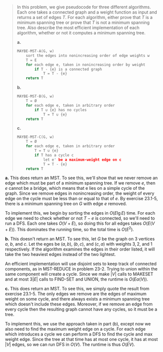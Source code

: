 > In this problem, we give pseudocode for three different algorithms. Each one takes a connected graph and a weight function as input and returns a set of edges $T$. For each algorithm, either prove that $T$ is a minimum spanning tree or prove that $T$ is not a minimum spanning tree. Also describe the most efficient implementation of each algorithm, whether or not it computes a minimum spanning tree.
>
> **a.**
>
> ```cpp
> MAYBE-MST-A(G, w)
>     sort the edges into nonincreasing order of edge weights w
>     T = E
>     for each edge e, taken in nonincreasing order by weight
>         if T - {e} is a connected graph
>             T = T - {e}
>     return T
> ```
>
> **b.**
>
> ```cpp
> MAYBE-MST-B(G, w)
>     T = Ø
>     for each edge e, taken in arbitrary order
>         if T ∪ {e} has no cycles
>             T = T ∪ {e}
>     return T
> ```
>
> **c.**
>
> ```cpp
> MAYBE-MST-C(G, w)
>     T = Ø
>     for each edge e, taken in arbitrary order
>         T = T ∪ {e}
>         if T has a cycle c
>             let e' be a maximum-weight edge on c
>             T = T - {e}
>     return T
> ```

**a.** This does return an $\text{MST}$. To see this, we'll show that we never remove an edge which must be part of a minimum spanning tree. If we remove $e$, then $e$ cannot be a bridge, which means that e lies on a simple cycle of the graph. Since we remove edges in nonincreasing order, the weight of every edge on the cycle must be less than or equal to that of $e$. By exercise 23.1-5, there is a minimum spanning tree on $G$ with edge $e$ removed.

To implement this, we begin by sorting the edges in $O(E \lg E)$ time. For each edge we need to check whether or not $T - {e}$ is connected, so we'll need to run a $\text{DFS}$. Each one takes $O(V + E)$, so doing this for all edges takes $O(E(V + E))$. This dominates the running time, so the total time is $O(E^2)$.

**b.** This doesn't return an $\text{MST}$. To see this, let $G$ be the graph on 3 vertices $a$, $b$, and $c$. Let the eges be $(a, b)$, $(b, c)$, and $(c, a)$ with weights $3, 2$, and $1$ respectively. If the algorithm examines the edges in their order listed, it will take the two heaviest edges instead of the two lightest.

An efficient implementation will use disjoint sets to keep track of connected components, as in $\text{MST-REDUCE}$ in problem 23-2. Trying to union within the same component will create a cycle. Since we make $|V|$ calls to $\text{MAKESET}$ and at most $3|E|$ calls to $\text{FIND-SET}$ and $\text{UNION}$, the runtime is $O(E\alpha(V))$.

**c.** This does return an $\text{MST}$. To see this, we simply quote the result from exercise 23.1-5. The only edges we remove are the edges of maximum weight on some cycle, and there always exists a minimum spanning tree which doesn't include these edges. Moreover, if we remove an edge from every cycle then the resulting graph cannot have any cycles, so it must be a tree.

To implement this, we use the approach taken in part (b), except now we also need to find the maximum weight edge on a cycle. For each edge which introduces a cycle we can perform a $\text{DFS}$ to find the cycle and max weight edge. Since the tree at that time has at most one cycle, it has at most $|V|$ edges, so we can run $\text{DFS}$ in $O(V)$. The runtime is thus $O(EV)$.
